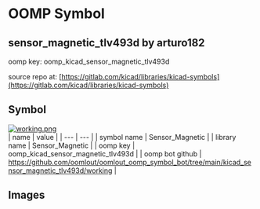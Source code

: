 # OOMP Symbol  
## sensor_magnetic_tlv493d  by arturo182  
  
oomp key: oomp_kicad_sensor_magnetic_tlv493d  
  
source repo at: [https://gitlab.com/kicad/libraries/kicad-symbols](https://gitlab.com/kicad/libraries/kicad-symbols)  
## Symbol  
  
[![working.png](working_600.png)](working.png)  
| name | value | 
| --- | --- | 
| symbol name | Sensor_Magnetic | 
| library name | Sensor_Magnetic | 
| oomp key | oomp_kicad_sensor_magnetic_tlv493d | 
| oomp bot github | https://github.com/oomlout/oomlout_oomp_symbol_bot/tree/main/kicad_sensor_magnetic_tlv493d/working | 
## Images  
